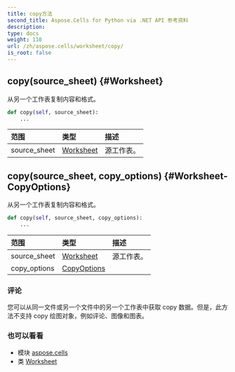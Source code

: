 ```yaml
---
title: copy方法
second_title: Aspose.Cells for Python via .NET API 参考资料
description:
type: docs
weight: 110
url: /zh/aspose.cells/worksheet/copy/
is_root: false
---
```

##  copy(source_sheet) {#Worksheet}
从另一个工作表复制内容和格式。



```python
def copy(self, source_sheet):
    ...
```


|范围|类型|描述|
| :- | :- | :- |
| source_sheet | [Worksheet](/cells/python-net/zh/aspose.cells/worksheet) |源工作表。|


##  copy(source_sheet, copy_options) {#Worksheet-CopyOptions}
从另一个工作表复制内容和格式。



```python
def copy(self, source_sheet, copy_options):
    ...
```


|范围|类型|描述|
| :- | :- | :- |
| source_sheet | [Worksheet](/cells/python-net/zh/aspose.cells/worksheet) |源工作表。|
| copy_options | [CopyOptions](/cells/python-net/zh/aspose.cells/copyoptions) |  |
### 评论

您可以从同一文件或另一个文件中的另一个工作表中获取 copy 数据。但是，此方法不支持 copy 绘图对象，例如评论、图像和图表。


### 也可以看看

* 模块 [aspose.cells](../../)
* 类 [Worksheet](/cells/python-net/zh/aspose.cells/worksheet)
